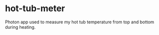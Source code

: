 # hot-tub-meter
Photon app used to measure my hot tub temperature from top and bottom during heating.
